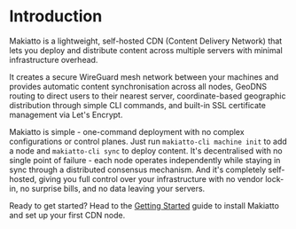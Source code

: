 # Introduction

Makiatto is a lightweight, self-hosted CDN (Content Delivery Network) that lets you deploy and distribute content across multiple servers with minimal infrastructure overhead.

It creates a secure WireGuard mesh network between your machines and provides automatic content synchronisation across all nodes, GeoDNS routing to direct users to their nearest server, coordinate-based geographic distribution through simple CLI commands, and built-in SSL certificate management via Let's Encrypt.

Makiatto is simple - one-command deployment with no complex configurations or control planes. Just run `makiatto-cli machine init` to add a node and `makiatto-cli sync` to deploy content. It's decentralised with no single point of failure - each node operates independently while staying in sync through a distributed consensus mechanism. And it's completely self-hosted, giving you full control over your infrastructure with no vendor lock-in, no surprise bills, and no data leaving your servers.

Ready to get started? Head to the [Getting Started](./getting-started.md) guide to install Makiatto and set up your first CDN node.
